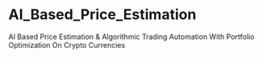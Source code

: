 # AI_Based_Price_Estimation
AI Based Price Estimation &amp; Algorithmic Trading Automation With Portfolio Optimization On Crypto Currencies
